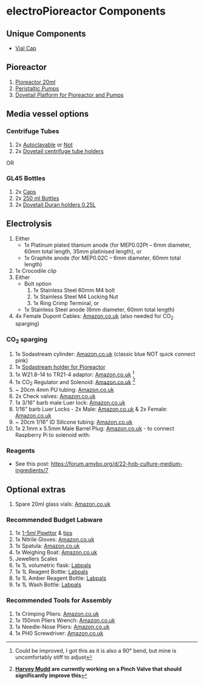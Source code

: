 # electroPioreactor Components

## Unique Components

- [Vial Cap](Vial%20Cap)

## Pioreactor

1. [Pioreactor 20ml](https://pioreactor.com/products/pioreactor-20ml?variant=46984254586936)
1. [Peristaltic Pumps](https://pioreactor.com/products/peristaltic-pump)
1. [Dovetail Platform for Pioreactor and Pumps](https://pioreactor.com/collections/accessories-and-parts/products/pioreactor-and-pump-dovetail-platform?variant=42835335872568)

## Media vessel options

### Centrifuge Tubes

1. 2x [Autoclavable](https://www.starlabgroup.com/GB-en/product/50-ml-centrifuge-tubes-pf-sl-9455674.html?utm_source=chatgpt.com&childSku=E1450-0400) or [Not](https://amzn.eu/d/9wjwtFf)
1. 2x [Dovetail centrifuge tube holders](https://github.com/oplz/DormantBioLabResources/blob/main/Prints/dovetailed_rack/50ml_tube_rack.stl)

OR

### GL45 Bottles

1. 2x [Caps](https://pioreactor.com/collections/accessories-and-parts/products/gl45-cap-with-luer-lock-connectors?variant=46788561371192)
1. 2x [250 ml Bottles](https://www.theconsumablescompany.com/250ml-reagent-bottle-borosilicate/)
1. 2x [Dovetail Duran holders 0.25L](https://www.printables.com/model/1058356-duran-bottle-holding-platform-for-pioreactor-platf/files)

## Electrolysis

1. Either  
   - 1x Platinum plated titanium anode (for MEP0.02Pt – 6mm diameter, 60mm total length, 35mm platinised length), or  
   - 1x Graphite anode (for MEP0.02C – 6mm diameter, 60mm total length)  
1. 1x Crocodile clip
1. Either
   - Bolt option
     1. 1x Stainless Steel 60mm M4 bolt
     2. 1x Stainless Steel M4 Locking Nut
     3. 1x Ring Crimp Terminal, or
    - 1x Stainless Steel anode (6mm diameter, 60mm total length)
1. 4x Female Dupont Cables: [Amazon.co.uk](https://amzn.eu/d/fKdnqrx) (also needed for CO<sub>2</sub> sparging)

### CO<sub>2</sub> sparging

1. 1x Sodastream cylinder: [Amazon.co.uk](https://amzn.eu/d/1dZqKsi) (classic blue NOT quick connect pink)
1. 1x [Sodastream holder for Pioreactor](https://www.printables.com/model/855700-sodastream-holder-for-pioreactor)
1. 1x W21.8-14 to TR21-4 adaptor: [Amazon.co.uk](https://amzn.eu/d/1eZLJ7n) [^1]
1. 1x CO<sub>2</sub> Regulator and Solenoid: [Amazon.co.uk](https://amzn.eu/d/gSnMfxg) [^2]
1. ~ 20cm 4mm PU tubing: [Amazon.co.uk](https://amzn.eu/d/h9DJO5H)
1. 2x Check valves: [Amazon.co.uk](https://amzn.eu/d/giKnew4)
1. 1x 3/16" barb male Luer lock: [Amazon.co.uk](https://amzn.eu/d/83w3N6F)
1. 1/16" barb Luer Locks - 2x Male: [Amazon.co.uk](https://amzn.eu/d/5yACgUp) & 2x Female: [Amazon.co.uk](https://amzn.eu/d/deEBv9w)
1. ~ 20cm 1/16" ID Silicone tubing: [Amazon.co.uk](https://amzn.eu/d/bOQ02Ow)
1. 1x 2.1mm x 5.5mm Male Barrel Plug: [Amazon.co.uk](https://amzn.eu/d/d5QFCxD) - to connect Raspberry Pi to solenoid with:

### Reagents

* See this post: https://forum.amybo.org/d/22-hob-culture-medium-ingredients/7

## Optional extras

1. Spare 20ml glass vials: [Amazon.co.uk](https://amzn.eu/d/fbFWJ66)

### Recommended Budget Labware

1. 1x [1-5ml Pipettor](https://amzn.eu/d/9jKUSIx) & [tips](https://amzn.eu/d/cSiLNzj)
1. 1x Nitrile Gloves: [Amazon.co.uk](https://amzn.eu/d/iIR5cf6)
1. 1x Spatula: [Amazon.co.uk](https://amzn.eu/d/houYNco)
1. 1x Weighing Boat: [Amazon.co.uk](https://amzn.eu/d/iaNhVpD)
1. Jewellers Scales
1. 1x 1L volumetric flask: [Labpals](https://www.labpals.co.uk/product-page/1000ml-volumetric-flask-with-polyethylene-stopper-borosilicate-glass-class-a)
1. 1x 1L Reagent Bottle: [Labpals](https://www.labpals.co.uk/product-page/clear-borosilicate-glass-reagent-bottle-with-screw-cap-1000-ml-with-graduations)
1. 1x 1L Amber Reagent Bottle: [Labpals](https://www.labpals.co.uk/product-page/amber-borosilicate-glass-reagent-bottle-with-screw-cap-1000-ml-with-graduations)
1. 1x 1L Wash Bottle: [Labpals](https://www.labpals.co.uk/product-page/1000-ml-performance-plastic-wash-bottle-distilled-water-labeled-4-color)

### Recommended Tools for Assembly
1. 1x Crimping Pliers: [Amazon.co.uk](https://amzn.eu/d/5pGr9b4)
1. 1x 150mm Pliers Wrench: [Amazon.co.uk](https://amzn.eu/d/3nkLCuu)
1. 1x Needle-Nose Pliers: [Amazon.co.uk](https://amzn.eu/d/74U0lou)
1. 1x PH0 Screwdriver: [Amazon.co.uk](https://amzn.eu/d/houYNco)

[^1]: Could be improved, I got this as it is also a 90° bend, but mine is uncomfortably stiff to adjust
[^2]: **[Harvey Mudd](https://forum.amybo.org/t/keeping-up-with-hmc-clinic-project/126/32) are currently working on a Pinch Valve that should significantly improve this**